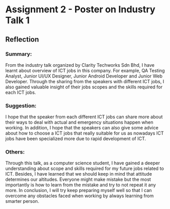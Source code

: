 <h1>Assignment 2 - Poster on Industry Talk 1</h1>
<h2>Reflection</h2>
<h3>Summary:</h3>
<p>From the industry talk organized by Clarity Techworks Sdn Bhd, I have learnt about overview of ICT jobs in this company. For example, QA Testing Analyst, Junior UI/UX Designer, Junior Android Developer and Junior Web Developer. Through the sharing from the speakers with different ICT jobs, I also gained valuable insight of their jobs scopes and the skills required for each ICT jobs. </p>
<h3>Suggestion:</h3>
<p>I hope that the speaker from each different ICT jobs can share more about their ways to deal with actual and emergency situations happen when working. In addition, I hope that the speakers can also give some advice about how to choose a ICT jobs that really suitable for us as nowadays ICT jobs have been specialized more due to rapid development of ICT. </p>
<h3>Others:</h3>
<p>Through this talk, as a computer science student, I have gained a deeper understanding about scope and skills required for my future jobs related to ICT. Besides, I have learned that we should keep in mind that attitude determines our altitudes. Everyone might make mistake but the most importantly is how to learn from the mistake and try to not repeat it any more. In conclusion, I will try keep preparing myself well so that I can overcome any obstacles faced when working by always learning from smarter person.</p>
